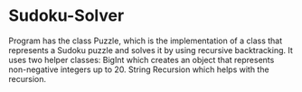 # Sudoku-Solver
Program has the class Puzzle, which is the implementation of a class that represents a Sudoku puzzle and solves it by using recursive backtracking. It uses two helper classes: BigInt which creates an object that represents non-negative integers up to 20. String Recursion which helps with the recursion.
